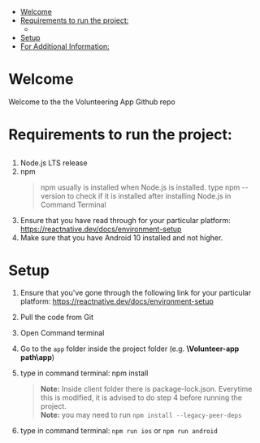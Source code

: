 - [Welcome](#welcome)
- [Requirements to run the project:](#requirements-to-run-the-project)
  - [](#)
- [Setup](#setup)
- [For Additional Information:](#for-additional-information)

# Welcome

Welcome to the the Volunteering App Github repo

# Requirements to run the project:
##        
1. Node.js LTS release         
2. npm     
   >npm usually is installed when Node.js is installed. type npm --version to check if it is installed after installing Node.js in Command Terminal 
3. Ensure that you have read through for your particular platform: https://reactnative.dev/docs/environment-setup
4. Make sure that you have Android 10 installed and not higher.


# Setup     

1. Ensure that you've gone through the following link for your particular platform: https://reactnative.dev/docs/environment-setup

2. Pull the code from Git
 
3. Open Command terminal       
 
4. Go to the `app` folder inside the project folder (e.g. **\Volunteer-app path\app**)      
 
5. type in command terminal: npm install     
    >**Note:** Inside client folder there is package-lock.json. Everytime this is modified, it is advised to do step 4      before       running the project.      
    >**Note:** you may need to run `npm install --legacy-peer-deps`

6. type in command terminal: `npm run ios` or `npm run android`
